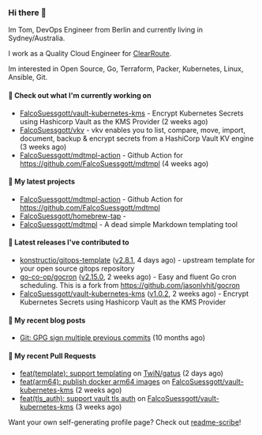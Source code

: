 ### Hi there 👋

Im Tom, DevOps Engineer from Berlin and currently living in Sydney/Australia.

I work as a Quality Cloud Engineer for [ClearRoute](https://clearroute.io).

Im interested in Open Source, Go, Terraform, Packer, Kubernetes, Linux, Ansible, Git.

#### 👷 Check out what I'm currently working on

- [FalcoSuessgott/vault-kubernetes-kms](https://github.com/FalcoSuessgott/vault-kubernetes-kms) - Encrypt Kubernetes Secrets using Hashicorp Vault as the KMS Provider (2 weeks ago)
- [FalcoSuessgott/vkv](https://github.com/FalcoSuessgott/vkv) - vkv enables you to list, compare, move, import, document, backup &amp; encrypt secrets from a HashiCorp Vault KV engine (3 weeks ago)
- [FalcoSuessgott/mdtmpl-action](https://github.com/FalcoSuessgott/mdtmpl-action) - Github Action for https://github.com/FalcoSuessgott/mdtmpl (4 weeks ago)

#### 🌱 My latest projects

- [FalcoSuessgott/mdtmpl-action](https://github.com/FalcoSuessgott/mdtmpl-action) - Github Action for https://github.com/FalcoSuessgott/mdtmpl
- [FalcoSuessgott/homebrew-tap](https://github.com/FalcoSuessgott/homebrew-tap) - 
- [FalcoSuessgott/mdtmpl](https://github.com/FalcoSuessgott/mdtmpl) - A dead simple Markdown templating tool

#### 🔭 Latest releases I've contributed to

- [konstructio/gitops-template](https://github.com/konstructio/gitops-template) ([v2.8.1](https://github.com/konstructio/gitops-template/releases/tag/v2.8.1), 4 days ago) - upstream template for your open source gitops repository
- [go-co-op/gocron](https://github.com/go-co-op/gocron) ([v2.15.0](https://github.com/go-co-op/gocron/releases/tag/v2.15.0), 2 weeks ago) - Easy and fluent Go cron scheduling. This is a fork from https://github.com/jasonlvhit/gocron
- [FalcoSuessgott/vault-kubernetes-kms](https://github.com/FalcoSuessgott/vault-kubernetes-kms) ([v1.0.2](https://github.com/FalcoSuessgott/vault-kubernetes-kms/releases/tag/v1.0.2), 2 weeks ago) - Encrypt Kubernetes Secrets using Hashicorp Vault as the KMS Provider

#### 📜 My recent blog posts

- [Git: GPG sign multiple previous commits](https://morelly.de/post/20240328_git_gpg_sign_commits/) (10 months ago)

#### 🔨 My recent Pull Requests

- [feat(template): support templating](https://github.com/TwiN/gatus/pull/995) on [TwiN/gatus](https://github.com/TwiN/gatus) (2 days ago)
- [feat(arm64): publish docker arm64 images](https://github.com/FalcoSuessgott/vault-kubernetes-kms/pull/169) on [FalcoSuessgott/vault-kubernetes-kms](https://github.com/FalcoSuessgott/vault-kubernetes-kms) (2 weeks ago)
- [feat(tls_auth): support vault tls auth](https://github.com/FalcoSuessgott/vault-kubernetes-kms/pull/163) on [FalcoSuessgott/vault-kubernetes-kms](https://github.com/FalcoSuessgott/vault-kubernetes-kms) (3 weeks ago)

Want your own self-generating profile page? Check out [readme-scribe](https://github.com/muesli/readme-scribe)!